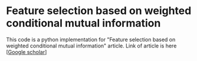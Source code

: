 # Feature selection based on weighted conditional mutual information

This code is a python implementation for "Feature selection based on weighted conditional mutual information" article. Link of article is here [<a href="https://www.google.com/](https://scholar.google.com/scholar?hl=en&as_sdt=0%2C5&q=Feature+selection+based+on+weighted+conditional+mutual+information&btnG=)" target="_blank">Google scholar</a>]

